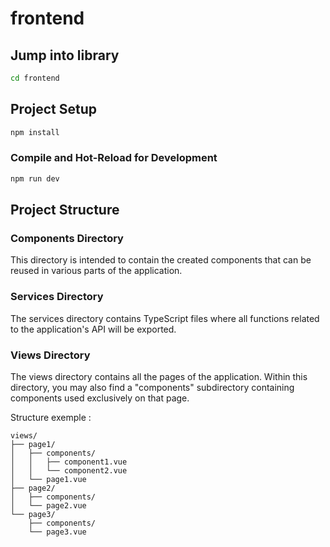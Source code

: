 # frontend

## Jump into library

```sh
cd frontend
```

## Project Setup

```sh
npm install
```

### Compile and Hot-Reload for Development

```sh
npm run dev
```

## Project Structure

### Components Directory

This directory is intended to contain the created components that can be reused in various parts of the application.

### Services Directory

The services directory contains TypeScript files where all functions related to the application's API will be exported.

### Views Directory

The views directory contains all the pages of the application. Within this directory, you may also find a "components" subdirectory containing components used exclusively on that page.

Structure exemple :

<!-- prettier-ignore -->
```plaintext
views/
├── page1/
│   ├── components/
│   │   ├── component1.vue
│   │   └── component2.vue
│   └── page1.vue
├── page2/
│   ├── components/
│   └── page2.vue
└── page3/
    ├── components/
    └── page3.vue

